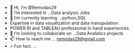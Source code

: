 - 👋 Hi, I’m @Remodas29
- 👀 I’m interested in ...Data analysis Jobs
- 🌱 I’m currently learning ...python,SQL
- Expertise in data visualization and data manupulation.
- POWER BI and TABLEAU professional in hand experiences.
- 💞️ I’m looking to collaborate on ...Data Analatics projects
- 📫 How to reach me ... remodas29@gmail.com
- ⚡ Fun fact: ...

<!---
Remodas29/Remodas29 is a ✨ special ✨ repository because its `README.md` (this file) appears on your GitHub profile.
You can click the Preview link to take a look at your changes.
--->
